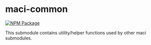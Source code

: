 # maci-common

[![NPM Package][common-npm-badge]][common-npm-link]

This submodule contains utility/helper functions used by other maci submodules.

[common-npm-badge]: https://img.shields.io/npm/v/maci-common.svg
[common-npm-link]: https://www.npmjs.com/package/maci-common

